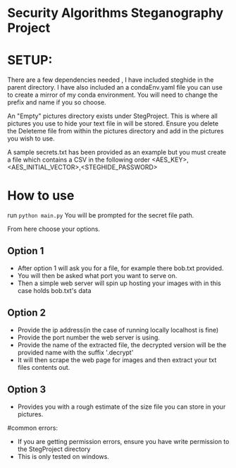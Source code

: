 Security Algorithms Steganography Project
====================


# SETUP:
There are a few dependencies needed , I have included steghide in the parent directory. I have also included an a condaEnv.yaml file you can use to create a mirror of my conda environment. You will need to change the prefix and name if you so choose.

An "Empty" pictures directory exists under StegProject. This is where all pictures you use to hide your text file in will be stored.
Ensure you delete the Deleteme file from within the pictures directory and add in the pictures you wish to use. 

A sample secrets.txt has been provided as an example but you must create a file which contains a CSV in the following
order
<AES_KEY>,<AES_INITIAL_VECTOR>,<STEGHIDE_PASSWORD>


# How to use
run `python main.py` You will be prompted for the secret file path. 

From here choose your options. 

## Option 1
- After option 1 will ask you for a file, for example there bob.txt provided. 
- You will then be asked what port you want to serve on.
- Then a simple web server will spin up hosting your images with in this case holds bob.txt's data

## Option 2
- Provide the ip address(in the case of running locally localhost is fine)
- Provide the port number the web server is using.
- Provide the name of the extracted file, the decrypted version will be the provided name with the suffix '.decrypt' 
- It will then scrape the web page for images and then extract your txt files contents out.
 
## Option 3
- Provides you with a rough estimate of the size file you can store in your pictures.



#common errors:
- If you are getting permission errors, ensure you have write permission to the StegProject directory
- This is only tested on windows. 
